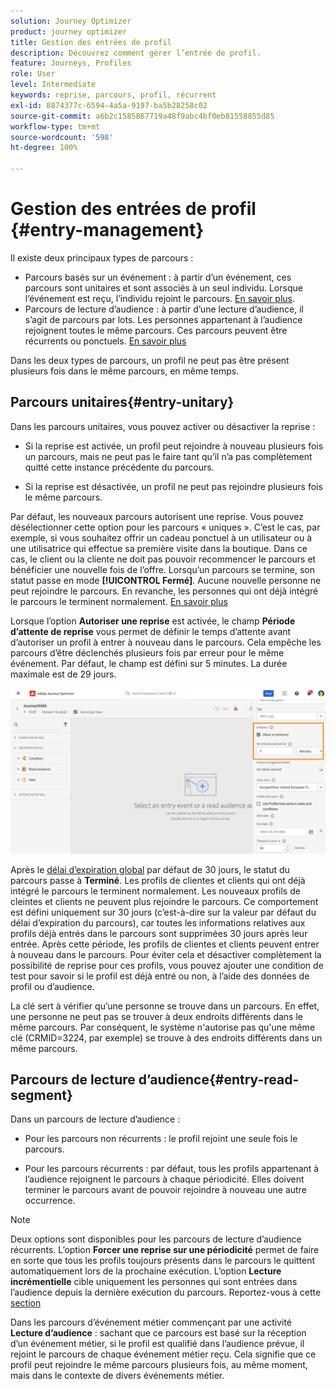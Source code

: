 ```yaml
---
solution: Journey Optimizer
product: journey optimizer
title: Gestion des entrées de profil
description: Découvrez comment gérer l’entrée de profil.
feature: Journeys, Profiles
role: User
level: Intermediate
keywords: reprise, parcours, profil, récurrent
exl-id: 8874377c-6594-4a5a-9197-ba5b28258c02
source-git-commit: a6b2c1585867719a48f9abc4bf0eb81558855d85
workflow-type: tm+mt
source-wordcount: '598'
ht-degree: 100%

---
```



# Gestion des entrées de profil {#entry-management}

Il existe deux principaux types de parcours :

* Parcours basés sur un événement : à partir d’un événement, ces parcours sont unitaires et sont associés à un seul individu. Lorsque l’événement est reçu, l’individu rejoint le parcours. [En savoir plus](#entry-unitary).
* Parcours de lecture d’audience : à partir d’une lecture d’audience, il s’agit de parcours par lots. Les personnes appartenant à l’audience rejoignent toutes le même parcours. Ces parcours peuvent être récurrents ou ponctuels. [En savoir plus](#entry-read-segment)

Dans les deux types de parcours, un profil ne peut pas être présent plusieurs fois dans le même parcours, en même temps.

## Parcours unitaires{#entry-unitary}

Dans les parcours unitaires, vous pouvez activer ou désactiver la reprise :

* Si la reprise est activée, un profil peut rejoindre à nouveau plusieurs fois un parcours, mais ne peut pas le faire tant qu’il n’a pas complètement quitté cette instance précédente du parcours.

* Si la reprise est désactivée, un profil ne peut pas rejoindre plusieurs fois le même parcours.

Par défaut, les nouveaux parcours autorisent une reprise. Vous pouvez désélectionner cette option pour les parcours « uniques ». C’est le cas, par exemple, si vous souhaitez offrir un cadeau ponctuel à un utilisateur ou à une utilisatrice qui effectue sa première visite dans la boutique. Dans ce cas, le client ou la cliente ne doit pas pouvoir recommencer le parcours et bénéficier une nouvelle fois de l’offre. Lorsqu’un parcours se termine, son statut passe en mode **[!UICONTROL Fermé]**. Aucune nouvelle personne ne peut rejoindre le parcours. En revanche, les personnes qui ont déjà intégré le parcours le terminent normalement. [En savoir plus](journey-gs.md#entrance)

Lorsque l’option **Autoriser une reprise** est activée, le champ **Période d’attente de reprise** vous permet de définir le temps d’attente avant d’autoriser un profil à entrer à nouveau dans le parcours. Cela empêche les parcours d’être déclenchés plusieurs fois par erreur pour le même événement. Par défaut, le champ est défini sur 5 minutes. La durée maximale est de 29 jours.

![](assets/journey-re-entrance.png)

Après le [délai d’expiration global](journey-gs.md#global_timeout) par défaut de 30 jours, le statut du parcours passe à **Terminé**. Les profils de clientes et clients qui ont déjà intégré le parcours le terminent normalement. Les nouveaux profils de cleintes et clients ne peuvent plus rejoindre le parcours. Ce comportement est défini uniquement sur 30 jours (c’est-à-dire sur la valeur par défaut du délai d’expiration du parcours), car toutes les informations relatives aux profils déjà entrés dans le parcours sont supprimées 30 jours après leur entrée. Après cette période, les profils de clientes et clients peuvent entrer à nouveau dans le parcours. Pour éviter cela et désactiver complètement la possibilité de reprise pour ces profils, vous pouvez ajouter une condition de test pour savoir si le profil est déjà entré ou non, à l’aide des données de profil ou d’audience.

<!--
Due to the 30-day journey timeout, when journey re-entrance is not allowed, we cannot make sure the re-entrance blocking will work more than 30 days. Indeed, as we remove all information about persons who entered the journey 30 days after they enter, we cannot know the person entered previously, more than 30 days ago. -->

La clé sert à vérifier qu’une personne se trouve dans un parcours. En effet, une personne ne peut pas se trouver à deux endroits différents dans le même parcours. Par conséquent, le système n&#39;autorise pas qu&#39;une même clé (CRMID=3224, par exemple) se trouve à des endroits différents dans un même parcours.

## Parcours de lecture d’audience{#entry-read-segment}

Dans un parcours de lecture d’audience :

* Pour les parcours non récurrents : le profil rejoint une seule fois le parcours.

* Pour les parcours récurrents : par défaut, tous les profils appartenant à l’audience rejoignent le parcours à chaque périodicité. Elles doivent terminer le parcours avant de pouvoir rejoindre à nouveau une autre occurrence.

>[!NOTE]
>
>Deux options sont disponibles pour les parcours de lecture d’audience récurrents. L’option **Forcer une reprise sur une périodicité** permet de faire en sorte que tous les profils toujours présents dans le parcours le quittent automatiquement lors de la prochaine exécution. Lʼoption **Lecture incrémentielle** cible uniquement les personnes qui sont entrées dans l’audience depuis la dernière exécution du parcours. Reportez-vous à cette [section](../building-journeys/read-audience.md#configuring-segment-trigger-activity)

Dans les parcours d’événement métier commençant par une activité **Lecture d’audience** : sachant que ce parcours est basé sur la réception d’un événement métier, si le profil est qualifié dans l’audience prévue, il rejoint le parcours de chaque événement métier reçu. Cela signifie que ce profil peut rejoindre le même parcours plusieurs fois, au même moment, mais dans le contexte de divers événements métier.